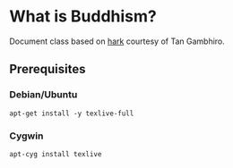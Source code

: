# What is Buddhism?

Document class based on [hark](https://github.com/profound-labs/hark) courtesy
of Tan Gambhiro.

## Prerequisites

### Debian/Ubuntu

    apt-get install -y texlive-full

### Cygwin

    apt-cyg install texlive
